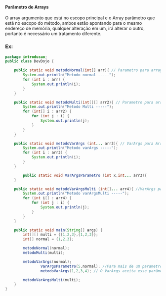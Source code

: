 #### Parâmetro de Arrays

O array argumento que está no escopo principal e o Array parâmetro que está no escopo do método, ambos estão apontando para o mesmo endereço de memória, qualquer alteração em um, irá alterar o outro, portanto é necessário um tratamento diferente.

### Ex:

```java
package introducao;
public class DevDojo {

    public static void metodoNormal(int[] arr){ // Parametro para array
        System.out.println("Metodo normal -----");
        for (int i : arr) {
            System.out.println(i);
        }
    }

    public static void metodoMulti(int[][] arr2){ // Parametro para array Multidimensional
        System.out.println("Metodo Multi -----");
        for (int[] i : arr2) {
            for (int j : i) {
                System.out.println(j);
            }
        }
    }

    public static void metodoVarArgs (int... arr3){ // VarArgs para Array
        System.out.println("Metodo varArgs -----");
        for (int i : arr3) {
            System.out.println(i);
        }
    }

		public static void VarArgsParametro (int x,int... arr3){
    }

    public static void metodoVarArgsMulti (int[]... arr4){ //VarArgs para Array multidimensional
        System.out.println("Metodo varArgsMulti -----");
        for (int i[] : arr4) {
            for (int j : i) {
                System.out.println(j);
            }
        }
    }

    public static void main(String[] args) {
        int[][] multi = {{1,2,3},{1,2,3}};
        int[] normal = {1,2,3};

        metodoNormal(normal);
        metodoMulti(multi);

        metodoVarArgs(normal); 
				VarArgsParametro(5,normal); //Para mais de um parametro o VarArgs deve ser o ultimo
				metodoVarArgs(1,2,3,4); // O VarArgs aceita esse parâmetro

        metodoVarArgsMulti(multi);
    }
}
```